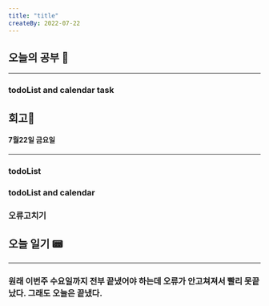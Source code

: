 ```yaml
---
title: "title"
createBy: 2022-07-22
---
```

## 오늘의 공부 🎉
---
### todoList and calendar task


## 회고🎇
#### 7월22일 금요일
---
### todoList
### todoList and calendar
### 오류고치기

## 오늘 일기 📟
---
### 원래 이번주 수요일까지 전부 끝냈어야 하는데 오류가 안고쳐져서 빨리 못끝났다. 그래도 오늘은 끝냈다.
